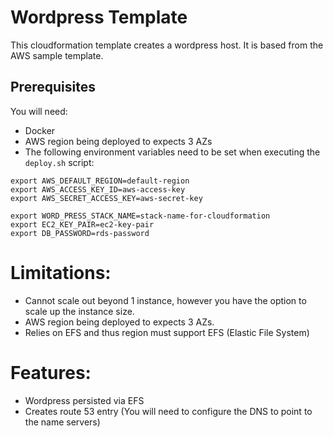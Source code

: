 # Wordpress Template

This cloudformation template creates a wordpress host. It is based from the AWS sample template.

## Prerequisites
You will need:
* Docker
* AWS region being deployed to expects 3 AZs
* The following environment variables need to be set when executing the `deploy.sh` script:

```
export AWS_DEFAULT_REGION=default-region
export AWS_ACCESS_KEY_ID=aws-access-key
export AWS_SECRET_ACCESS_KEY=aws-secret-key

export WORD_PRESS_STACK_NAME=stack-name-for-cloudformation
export EC2_KEY_PAIR=ec2-key-pair
export DB_PASSWORD=rds-password
```

# Limitations:
* Cannot scale out beyond 1 instance, however you have the option to scale up the instance size.
* AWS region being deployed to expects 3 AZs.
* Relies on EFS and thus region must support EFS (Elastic File System)

# Features:
* Wordpress persisted via EFS
* Creates route 53 entry (You will need to configure the DNS to point to the name servers)